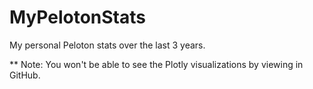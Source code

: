 # MyPelotonStats
My personal Peloton stats over the last 3 years. 

** Note: You won't be able to see the Plotly visualizations by viewing in GitHub.
